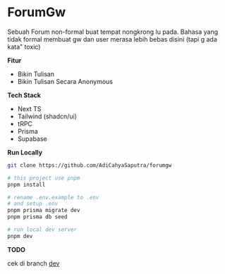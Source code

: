 # ForumGw

Sebuah Forum non-formal buat tempat nongkrong lu pada.
Bahasa yang tidak formal membuat gw dan user merasa lebih bebas disini (tapi g ada kata" toxic)

**Fitur**

- Bikin Tulisan
- Bikin Tulisan Secara Anonymous

**Tech Stack**

- Next TS
- Tailwind (shadcn/ui)
- tRPC
- Prisma
- Supabase

**Run Locally**

```bash
git clone https://github.com/AdiCahyaSaputra/forumgw

# this project use pnpm
pnpm install

# rename .env.example to .env
# and setup .env
pnpm prisma migrate dev
pnpm prisma db seed

# run local dev server
pnpm dev
```

**TODO**

cek di branch [dev](https://github.com/AdiCahyaSaputra/forumgw/tree/dev)
